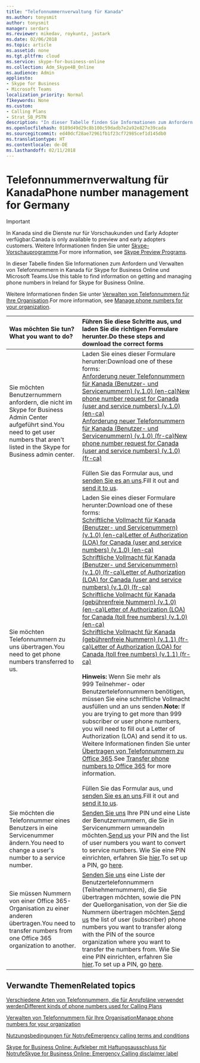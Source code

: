 ```yaml
---
title: "Telefonnummernverwaltung für Kanada"
ms.author: tonysmit
author: tonysmit
manager: serdars
ms.reviewer: mikedav, roykuntz, jastark
ms.date: 02/06/2018
ms.topic: article
ms.assetid: none
ms.tgt.pltfrm: cloud
ms.service: skype-for-business-online
ms.collection: Adm_Skype4B_Online
ms.audience: Admin
appliesto:
- Skype for Business
- Microsoft Teams
localization_priority: Normal
f1keywords: None
ms.custom:
- Calling Plans
- Strat_SB_PSTN
description: "In dieser Tabelle finden Sie Informationen zum Anfordern und Verwalten von Telefonnummern in Kanada für Skype for Business Online und Microsoft Teams."
ms.openlocfilehash: 0189d49d29c8b100c59dadb7e2a92e827e39cada
ms.sourcegitcommit: ed40dcf28ae72961fb1f23cf72985cef1d145db0
ms.translationtype: HT
ms.contentlocale: de-DE
ms.lasthandoff: 02/11/2018
---
```

# <a name="phone-number-management-for-canada"></a><span data-ttu-id="dcfeb-103">Telefonnummernverwaltung für Kanada</span><span class="sxs-lookup"><span data-stu-id="dcfeb-103">Phone number management for Germany</span></span>
> [!IMPORTANT]
> <span data-ttu-id="dcfeb-104">In Kanada sind die Dienste nur für Vorschaukunden und Early Adopter verfügbar.</span><span class="sxs-lookup"><span data-stu-id="dcfeb-104">Canada is only available to preview and early adopters customers.</span></span> <span data-ttu-id="dcfeb-105">Weitere Informationen finden Sie unter [Skype-Vorschauprogramme](https://www.skypepreview.com).</span><span class="sxs-lookup"><span data-stu-id="dcfeb-105">For more information, see [Skype Preview Programs](https://www.skypepreview.com).</span></span> 

<span data-ttu-id="dcfeb-106">In dieser Tabelle finden Sie Informationen zum Anfordern und Verwalten von Telefonnummern in Kanada für Skype for Business Online und Microsoft Teams.</span><span class="sxs-lookup"><span data-stu-id="dcfeb-106">Use this table to find information on getting and managing phone numbers in Ireland for Skype for Business Online.</span></span> 

<span data-ttu-id="dcfeb-107">Weitere Informationen finden Sie unter [Verwalten von Telefonnummern für Ihre Organisation](manage-phone-numbers-for-your-organization.md).</span><span class="sxs-lookup"><span data-stu-id="dcfeb-107">For more information, see [Manage phone numbers for your organization](manage-phone-numbers-for-your-organization.md).</span></span>
  
|<span data-ttu-id="dcfeb-108">**Was möchten Sie tun?**</span><span class="sxs-lookup"><span data-stu-id="dcfeb-108">**What you want to do?**</span></span>|<span data-ttu-id="dcfeb-109">**Führen Sie diese Schritte aus, und laden Sie die richtigen Formulare herunter.**</span><span class="sxs-lookup"><span data-stu-id="dcfeb-109">**Do these steps and download the correct forms**</span></span>|
|:-----|:-----|
|<span data-ttu-id="dcfeb-110">Sie möchten Benutzernummern anfordern, die nicht im Skype for Business Admin Center aufgeführt sind.</span><span class="sxs-lookup"><span data-stu-id="dcfeb-110">You need to get user numbers that aren't listed in the Skype for Business admin center.</span></span>  <br/> | <span data-ttu-id="dcfeb-111">Laden Sie eines dieser Formulare herunter:</span><span class="sxs-lookup"><span data-stu-id="dcfeb-111">Download one of these forms:</span></span> <br/> <span data-ttu-id="dcfeb-112">[Anforderung neuer Telefonnummern für Kanada (Benutzer- und Servicenummern) (v.1.0) (en-ca)](../../downloads/new-number-request-forms/new-phone-number-request-for-canada-(user-and-service-numbers)-(v.1.0)-(en-ca).pdf)</span><span class="sxs-lookup"><span data-stu-id="dcfeb-112">[New phone number request for Canada (user and service numbers) (v.1.0)(en-ca)](../../downloads/new-number-request-forms/new-phone-number-request-for-canada-(user-and-service-numbers)-(v.1.0)-(en-ca).pdf)</span></span> <br/><span data-ttu-id="dcfeb-113">[Anforderung neuer Telefonnummern für Kanada (Benutzer- und Servicenummern) (v.1.0) (fr-ca)](../../downloads/new-number-request-forms/new-phone-number-request-for-canada-(user-and-service-numbers)-(v.1.0)-(fr-ca).pdf)</span><span class="sxs-lookup"><span data-stu-id="dcfeb-113">[New phone number request for Canada (user and service numbers) (v.1.0)(fr-ca)](../../downloads/new-number-request-forms/new-phone-number-request-for-canada-(user-and-service-numbers)-(v.1.0)-(fr-ca).pdf)</span></span>  <br/> <br><span data-ttu-id="dcfeb-114">Füllen Sie das Formular aus, und [senden Sie es an uns](mailto:ptn@microsoft.com).</span><span class="sxs-lookup"><span data-stu-id="dcfeb-114">Fill it out and [send it to us](mailto:ptn@microsoft.com).</span></span>  <br/>|
|<span data-ttu-id="dcfeb-115">Sie möchten Telefonnummern zu uns übertragen.</span><span class="sxs-lookup"><span data-stu-id="dcfeb-115">You need to get phone numbers transferred to us.</span></span>  <br/> |<span data-ttu-id="dcfeb-116">Laden Sie eines dieser Formulare herunter:</span><span class="sxs-lookup"><span data-stu-id="dcfeb-116">Download one of these forms:</span></span> <br/> <span data-ttu-id="dcfeb-117">[Schriftliche Vollmacht für Kanada (Benutzer- und Servicenummern) (v.1.0) (en-ca)](../../downloads/LOA-forms/letter-of-authorization-(loa)-for-canada-(user-and-service-numbers)-(v.1.0)-(en-ca).pdf)</span><span class="sxs-lookup"><span data-stu-id="dcfeb-117">[Letter of Authorization (LOA) for Canada (user and service numbers) (v.1.0) (en-ca)](../../downloads/LOA-forms/letter-of-authorization-(loa)-for-canada-(user-and-service-numbers)-(v.1.0)-(en-ca).pdf)</span></span> <br/> <span data-ttu-id="dcfeb-118">[Schriftliche Vollmacht für Kanada (Benutzer- und Servicenummern) (v.1.0) (fr-ca)](../../downloads/LOA-forms/letter-of-authorization-(loa)-for-canada-(user-and-service-numbers)-(v.1.0)-(fr-ca).pdf)</span><span class="sxs-lookup"><span data-stu-id="dcfeb-118">[Letter of Authorization (LOA) for Canada (user and service numbers) (v.1.0) (fr-ca)](../../downloads/LOA-forms/letter-of-authorization-(loa)-for-canada-(user-and-service-numbers)-(v.1.0)-(fr-ca).pdf)</span></span> <br/> <span data-ttu-id="dcfeb-119">[Schriftliche Vollmacht für Kanada (gebührenfreie Nummern) (v.1.0) (en-ca)](../../downloads/LOA-forms/letter-of-authorization-(loa)-for-canada-(toll-free-numbers)-(v.1.0)-(en-ca).pdf)</span><span class="sxs-lookup"><span data-stu-id="dcfeb-119">[Letter of Authorization (LOA) for Canada (toll free numbers) (v.1.0) (en-ca)](../../downloads/LOA-forms/letter-of-authorization-(loa)-for-canada-(toll-free-numbers)-(v.1.0)-(en-ca).pdf)</span></span> <br/><span data-ttu-id="dcfeb-120">[Schriftliche Vollmacht für Kanada (gebührenfreie Nummern) (v.1.1) (fr-ca)](../../downloads/LOA-forms/Letter-of-authorization-(loa)-for-canada-(toll-free-numbers)-(v.1.1)-(fr-ca).pdf)</span><span class="sxs-lookup"><span data-stu-id="dcfeb-120">[Letter of Authorization (LOA) for Canada (toll free numbers) (v.1.1) (fr-ca)](../../downloads/LOA-forms/Letter-of-authorization-(loa)-for-canada-(toll-free-numbers)-(v.1.1)-(fr-ca).pdf)</span></span><br/> <br><span data-ttu-id="dcfeb-121">**Hinweis:** Wenn Sie mehr als 999 Teilnehmer- oder Benutzertelefonnummern benötigen, müssen Sie eine schriftliche Vollmacht ausfüllen und an uns senden.</span><span class="sxs-lookup"><span data-stu-id="dcfeb-121">**Note:** If you are trying to get more than 999 subscriber or user phone numbers, you will need to fill out a Letter of Authorization (LOA) and send it to us.</span></span> <span data-ttu-id="dcfeb-122">Weitere Informationen finden Sie unter [Übertragen von Telefonnummern zu Office 365](../../what-are-calling-plans-in-office-365/transfer-phone-numbers-to-office-365.md).</span><span class="sxs-lookup"><span data-stu-id="dcfeb-122">See [Transfer phone numbers to Office 365](../../what-are-calling-plans-in-office-365/transfer-phone-numbers-to-office-365.md) for more information.</span></span> <br/> <br><span data-ttu-id="dcfeb-123">Füllen Sie das Formular aus, und [senden Sie es an uns](mailto:ptn@microsoft.com).</span><span class="sxs-lookup"><span data-stu-id="dcfeb-123">Fill it out and [send it to us](mailto:ptn@microsoft.com).</span></span>  <br/>|
<span data-ttu-id="dcfeb-124">Sie möchten die Telefonnummer eines Benutzers in eine Servicenummer ändern.</span><span class="sxs-lookup"><span data-stu-id="dcfeb-124">You need to change a user's number to a service number.</span></span>  <br/> |<span data-ttu-id="dcfeb-125">[Senden Sie uns](mailto:ptn@microsoft.com) Ihre PIN und eine Liste der Benutzernummern, die Sie in Servicenummern umwandeln möchten.</span><span class="sxs-lookup"><span data-stu-id="dcfeb-125">[Send us](mailto:ptn@microsoft.com) your PIN and the list of user numbers you want to convert to service numbers.</span></span> <span data-ttu-id="dcfeb-126">Wie Sie eine PIN einrichten, erfahren Sie [hier](../../what-are-calling-plans-in-office-365/set-your-pin-for-transferring-numbers-to-a-new-service-provider.md).</span><span class="sxs-lookup"><span data-stu-id="dcfeb-126">To set up a PIN, go [here](../../what-are-calling-plans-in-office-365/set-your-pin-for-transferring-numbers-to-a-new-service-provider.md).</span></span>  <br/> |
|<span data-ttu-id="dcfeb-127">Sie müssen Nummern von einer Office 365-Organisation zu einer anderen übertragen.</span><span class="sxs-lookup"><span data-stu-id="dcfeb-127">You need to transfer numbers from one Office 365 organization to another.</span></span>  <br/> |<span data-ttu-id="dcfeb-128">[Senden Sie uns](mailto:ptn@microsoft.com) eine Liste der Benutzertelefonnummern (Teilnehmernummern), die Sie übertragen möchten, sowie die PIN der Quellorganisation, von der Sie die Nummern übertragen möchten.</span><span class="sxs-lookup"><span data-stu-id="dcfeb-128">[Send us](mailto:ptn@microsoft.com) the list of user (subscriber) phone numbers you want to transfer along with the PIN of the source organization where you want to transfer the numbers from.</span></span> <span data-ttu-id="dcfeb-129">Wie Sie eine PIN einrichten, erfahren Sie [hier](../../what-are-calling-plans-in-office-365/set-your-pin-for-transferring-numbers-to-a-new-service-provider.md).</span><span class="sxs-lookup"><span data-stu-id="dcfeb-129">To set up a PIN, go [here](../../what-are-calling-plans-in-office-365/set-your-pin-for-transferring-numbers-to-a-new-service-provider.md).</span></span>  <br/> |
   
## <a name="related-topics"></a><span data-ttu-id="dcfeb-130">Verwandte Themen</span><span class="sxs-lookup"><span data-stu-id="dcfeb-130">Related topics</span></span>
[<span data-ttu-id="dcfeb-131">Verschiedene Arten von Telefonnummern, die für Anrufpläne verwendet werden</span><span class="sxs-lookup"><span data-stu-id="dcfeb-131">Different kinds of phone numbers used for Calling Plans</span></span>](../different-kinds-of-phone-numbers-used-for-calling-plans.md)

[<span data-ttu-id="dcfeb-132">Verwalten von Telefonnummern für Ihre Organisation</span><span class="sxs-lookup"><span data-stu-id="dcfeb-132">Manage phone numbers for your organization</span></span>](manage-phone-numbers-for-your-organization.md)

[<span data-ttu-id="dcfeb-133">Nutzungsbedingungen für Notrufe</span><span class="sxs-lookup"><span data-stu-id="dcfeb-133">Emergency calling terms and conditions</span></span>](../emergency-calling-terms-and-conditions.md)

[<span data-ttu-id="dcfeb-134">Skype for Business Online: Aufkleber mit Haftungsausschluss für Notrufe</span><span class="sxs-lookup"><span data-stu-id="dcfeb-134">Skype for Business Online: Emergency Calling disclaimer label</span></span>](https://go.microsoft.com/fwlink/?LinkID=692099)
  
